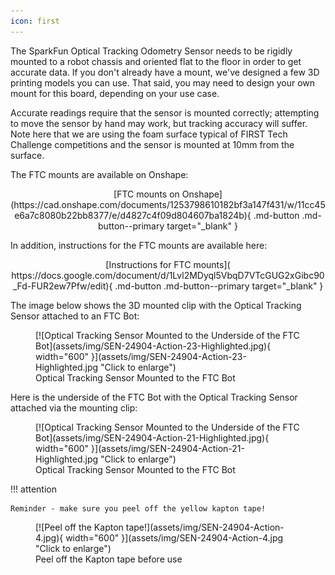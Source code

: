 ```yaml
---
icon: first
---
```


<!--
[![FIRST Tech Logo](assets/img/FIRSTTech_IconVert_RGB.jpg){ align="center" width="200"}](assets/img/FIRSTTech_IconVert_RGB.jpg "Click to enlarge")
-->

The SparkFun Optical Tracking Odometry Sensor needs to be rigidly mounted to a robot chassis and oriented flat to the floor in order to get accurate data. If you don't already have a mount, we've designed a few 3D printing models you can use. That said, you may need to design your own mount for this board, depending on your use case. 

Accurate readings require that the sensor is mounted correctly; attempting to move the sensor by hand may work, but tracking accuracy will suffer. Note here that we are using the foam surface typical of FIRST Tech Challenge competitions and the sensor is mounted at 10mm from the surface.


The FTC mounts are available on Onshape: 

<center>
	[FTC mounts on Onshape](https://cad.onshape.com/documents/1253798610182bf3a147f431/w/11cc45e6a7c8080b22bb8377/e/d4827c4f09d804607ba1824b){ .md-button .md-button--primary target="_blank" }
</center>

In addition, instructions for the FTC mounts are available here:

<center>
	[Instructions for FTC mounts]( https://docs.google.com/document/d/1Lvl2MDyql5VbqD7VTcGUG2xGibc90_Fd-FUR2ew7Pfw/edit){ .md-button .md-button--primary target="_blank" }
</center>




The image below shows the 3D mounted clip with the Optical Tracking Sensor attached to an FTC Bot: 

<figure markdown>
[![Optical Tracking Sensor Mounted to the Underside of the FTC Bot](assets/img/SEN-24904-Action-23-Highlighted.jpg){ width="600" }](assets/img/SEN-24904-Action-23-Highlighted.jpg "Click to enlarge")
<figcaption markdown>Optical Tracking Sensor Mounted to the FTC Bot</figcaption>
</figure>

Here is the underside of the FTC Bot with the Optical Tracking Sensor attached via the mounting clip: 

<figure markdown>
[![Optical Tracking Sensor Mounted to the Underside of the FTC Bot](assets/img/SEN-24904-Action-21-Highlighted.jpg){ width="600" }](assets/img/SEN-24904-Action-21-Highlighted.jpg "Click to enlarge")
<figcaption markdown>Optical Tracking Sensor Mounted to the FTC Bot</figcaption>
</figure>


!!! attention

	Reminder - make sure you peel off the yellow kapton tape! 


<figure markdown>
[![Peel off the Kapton tape!](assets/img/SEN-24904-Action-4.jpg){ width="600" }](assets/img/SEN-24904-Action-4.jpg "Click to enlarge")
<figcaption markdown>Peel off the Kapton tape before use</figcaption>
</figure>


<!--
!!! first-tech "FIRST Tech Challenge"

	[![FIRST Tech Logo](assets/img/FIRSTTech_IconVert_RGB.jpg){ align="left" width="100"}](assets/img/FIRSTTech_IconVert_RGB.jpg "Click to enlarge")

	FIRST Tech Challenge: Note here that we are using the foam surface typical of FIRST Tech Challenge competitions and the sensor is mounted at 10mm from the surface.
-->